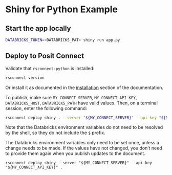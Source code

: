 # Shiny for Python Example

## Start the app locally

```bash
DATABRICKS_TOKEN=<DATABRICKS_PAT> shiny run app.py
```

## Deploy to Posit Connect

Validate that `rsconnect-python` is installed:

```bash
rsconnect version
```

Or install it as documented in the [installation](https://docs.posit.co/rsconnect-python/#installation) section of the documentation.


To publish, make sure `MY_CONNECT_SERVER`, `MY_CONNECT_API_KEY`, `DATABRICKS_HOST`, `DATABRICKS_PATH` have valid values. Then, on a terminal session, enter the following command:

```bash
rsconnect deploy shiny . --server "${MY_CONNECT_SERVER}" --api-key "${MY_CONNECT_API_KEY}" --environment DATABRICKS_HOST --environment DATABRICKS_PATH
```

Note that the Databricks environment variables do not need to be resolved by the shell, so they do not include the `$` prefix.

The Databricks environment variables only need to be set once, unless a change needs to be made. If the values have not changed, you don’t need to provide them again when you publish updates to the document.

```
rsconnect deploy shiny --server "${MY_CONNECT_SERVER}" --api-key "${MY_CONNECT_API_KEY}" .
```
